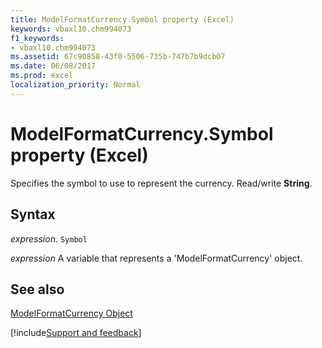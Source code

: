 ```yaml
---
title: ModelFormatCurrency.Symbol property (Excel)
keywords: vbaxl10.chm994073
f1_keywords:
- vbaxl10.chm994073
ms.assetid: 67c90858-43f0-5506-735b-747b7b9dcb07
ms.date: 06/08/2017
ms.prod: excel
localization_priority: Normal
---
```



# ModelFormatCurrency.Symbol property (Excel)

Specifies the symbol to use to represent the currency. Read/write  **String**.


## Syntax

_expression_. `Symbol`

_expression_ A variable that represents a 'ModelFormatCurrency' object.


## See also


[ModelFormatCurrency Object](Excel.modelformatcurrency.md)

[!include[Support and feedback](~/includes/feedback-boilerplate.md)]